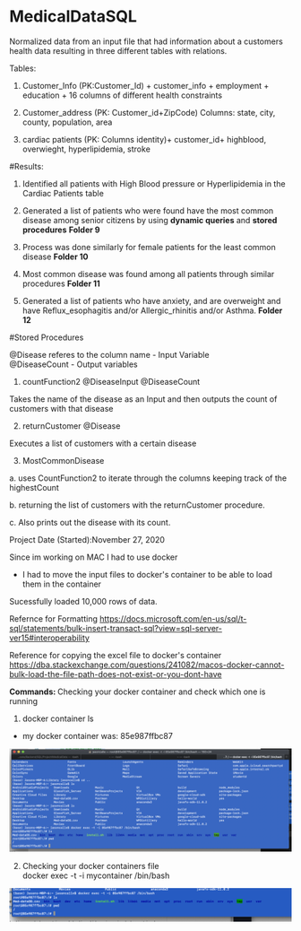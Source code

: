 # MedicalDataSQL
Normalized data from an input file that had information about a customers health data resulting in three different tables with relations. <br>

Tables: <br>
1. Customer_Info (PK:Customer_Id) + customer_info + employment + education + 16 columns of different health constraints <br>

2. Customer_address (PK: Customer_id+ZipCode) Columns: state, city, county, population, area <br>

3. cardiac patients (PK: Columns identity)+ customer_id+ highblood, overwieght, hyperlipidemia, stroke <br>

#Results: 
1. Identified all patients with High Blood pressure or Hyperlipidemia in the Cardiac Patients table <br>

2. Generated a list of patients who were found have the most common disease among senior citizens by
 using <b>dynamic queries</b> and <b>stored procedures</b> <b>Folder 9</b> <br>
 
3. Process was done similarly for female patients for the least common disease <b>Folder 10</b> <br>

4. Most common disease was found among all patients through similar procedures <b>Folder 11</b> <br>

5. Generated a list of patients who have anxiety, and are overweight and have Reflux_esophagitis 
and/or Allergic_rhinitis and/or Asthma. <b>Folder 12</b> <br>

#Stored Procedures <br>

  @Disease referes to the column name - Input Variable <br>
  @DiseaseCount - Output variables <br>

  1. countFunction2 @DiseaseInput @DiseaseCount <br>

  Takes the name of the disease as an Input
  and then outputs the count of customers with that disease <br>

  2. returnCustomer @Disease <br>

  Executes a list of customers with a certain disease <br>

  3. MostCommonDisease <br>

  a. uses CountFunction2 to iterate through the columns keeping 
  track of the highestCount <br>

  b.  returning the list of customers
   with the returnCustomer procedure. <br>

  c. Also prints out the disease with its count. <br>

Project Date (Started):November 27, 2020 
<br>

Since im working on MAC I had to use docker <br>
- I had to move the input files to docker's container to be able to load them in the container <br>

Sucessfully loaded 10,000 rows of data. <br>

Refernce for Formatting 
https://docs.microsoft.com/en-us/sql/t-sql/statements/bulk-insert-transact-sql?view=sql-server-ver15#interoperability

Reference for copying the excel file to docker's container
https://dba.stackexchange.com/questions/241082/macos-docker-cannot-bulk-load-the-file-path-does-not-exist-or-you-dont-have


<b>Commands: </b> Checking your docker container and check which one is running <br>
1. docker container ls <br>
- my docker container was: 85e987ffbc87 <br>
  
<img src="dockerContainer.png">

2. Checking your docker containers file <br>
    docker exec -t -i mycontainer /bin/bash <br>

<img src="filesInContainer.png">


